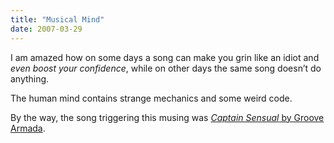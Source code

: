 ```yaml
---
title: "Musical Mind"
date: 2007-03-29
---
```


I am amazed how on some days a song can make you grin like an idiot and _even boost your confidence_, while on other days the same song doesn’t do anything.

The human mind contains strange mechanics and some weird code.

By the way, the song triggering this musing was [_Captain Sensual_ by Groove Armada][1].

[1]: http://www.last.fm/music/Groove+Armada/_/Captain+Sensual+%28Remix%29

